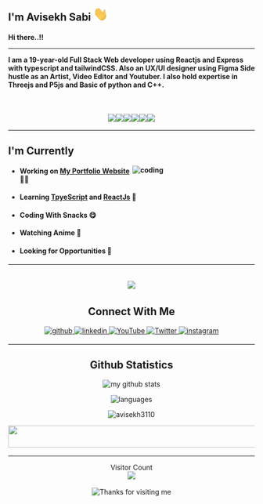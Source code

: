 ## **I'm Avisekh Sabi** <img  src="https://raw.githubusercontent.com/ABSphreak/ABSphreak/master/gifs/Hi.gif" width="30px">

<h4>Hi there..!!<HR>
I am a 19-year-old <b>Full Stack Web developer</b> using Reactjs and Express with typescript and tailwindCSS. Also an UX/UI designer using Figma
Side hustle as an Artist, Video Editor and Youtuber. I also hold expertise in Threejs and P5js and Basic of python and C++.<h4>
<br>
<p align="center">
  <img src="https://media3.giphy.com/media/ln7z2eWriiQAllfVcn/200w.webp" width="100"><img src="https://i.giphy.com/media/LMt9638dO8dftAjtco/200.webp" width="100"><img src="https://i.giphy.com/media/eNAsjO55tPbgaor7ma/200w.webp" width="100"><img src="https://media.giphy.com/media/kdFc8fubgS31b8DsVu/giphy.gif" width="100"><img src="https://i.giphy.com/media/KzJkzjggfGN5Py6nkT/200.webp" width="100"><img src="https://i.giphy.com/media/IdyAQJVN2kVPNUrojM/200.webp" width="100">
</p>
<hr>
<div>

## **I'm Currently**

<img align="right" alt="coding" width="250" src="https://camo.githubusercontent.com/5ddf73ad3a205111cf8c686f687fc216c2946a75005718c8da5b837ad9de78c9/68747470733a2f2f7468756d62732e6766796361742e636f6d2f4576696c4e657874446576696c666973682d736d616c6c2e676966" >

- <h4>Working on <a href="https://github.com/avisekh3110/mywebsite">My Portfolio Website</a> 👨‍💻
- <h4>Learning <a href="">TpyeScript</a> and <a href="">ReactJs</a> 🤘
- <h4>Coding With Snacks 😋
- <h4>Watching Anime 👻
- <h4>Looking for Opportunities 👀

</div>
<hr>
<h2 align="center"><img src="https://i.imgur.com/WkC2Lqe.gif" width="100px"></h2>
<h2 align="center"><b>Connect With Me</b></h2>
<div align="center">

<a href="https://github.com/avisekh3110" target="_blank">
<img src=https://img.shields.io/badge/github-%2324292e.svg?&style=for-the-badge&logo=github&logoColor=white alt=github style="margin-bottom: 5px;" />
</a>
<a href="https://www.linkedin.com/in/avisekh-sabi-660603246/" target="_blank"><img src=https://img.shields.io/badge/linkedin-%231E77B5.svg?&style=for-the-badge&logo=linkedin&logoColor=white alt=linkedin style="margin-bottom: 5px;" />
</a>
<a href="https://www.youtube.com/@avisekhartzz" target="_blank">
<img src=https://img.shields.io/badge/youtube-rgb(240,0,1).svg?&style=for-the-badge&logo=youtube&logoColor=white alt=YouTube style="margin-bottom: 5px;" />
</a>
<a href="https://twitter.com/Avisekh_sabi" target="_blank">
<img src=https://img.shields.io/badge/twitter-rgb(29,154,241).svg?&style=for-the-badge&logo=twitter&logoColor=white alt=Twitter style="margin-bottom: 5px;" />
</a>  
<a href="https://www.instagram.com/avisekh_sabi/" target="_blank">
<img src=https://img.shields.io/badge/instagram-%23000000.svg?&style=for-the-badge&logo=instagram&logoColor=white alt=instagram style="margin-bottom: 5px;" />
</a>

<hr>

<h2 align="center"><b>Github Statistics</b></h2>
<p align="center">
<img  src="https://github-readme-stats.vercel.app/api?username=avisekh3110&show_icons=true&line_height=21&theme=tokyonight" alt="my github stats" width="480" height="180"/>
</p>
<p align="center">
<img src="https://github-readme-stats.vercel.app/api/top-langs/?username=avisekh3110&layout=compact&theme=tokyonight" alt="languages" height="180"/>
</p>

<p align="center"><img src="https://github-readme-streak-stats.herokuapp.com/?user=avisekh3110&layout=compact&theme=tokyonight" alt="avisekh3110" /></p>
<p align="center">
 <img width=600" height="45" src="https://thumbs.gfycat.com/SlightWeepyElephantseal-size_restricted.gif" width="300">
</p>
<hr>
<p align="center"> 
   Visitor Count
 <br/>
  <img src="https://profile-counter.glitch.me/avisekh3110/count.svg" />
</p>

<img height="100" alt="Thanks for visiting me" width="100%" src="https://raw.githubusercontent.com/BrunnerLivio/brunnerlivio/master/images/marquee.svg" />
<br />

<!--
OLD ONE
### Hi there..I am Avisekh Sabi👋

**avisekh3110/avisekh3110** is a ✨ _special_ ✨ repository because its `README.md` (this file) appears on your GitHub profile.
- 👯 I’m looking to collaborate on
Here are some ideas to get you started:
LIVE AND DIE BY DREAM

- 🔭 I’m currently working on MY PORTFOLIO WEBSITE
- 🌱 I’m currently learning C++ AND REACTJS
- 💬 Ask me about ANYHTING
- 📫 How to reach me: avisekh.sabi31102003@gmail.com
- 😄 Pronouns: HE/HIM
- ⚡ Fun fact: "IF WE REMOVE ALL THE LAWS THEN CRIME RATE WOULD BE ZERO."
&nbsp;&nbsp;&nbsp;&nbsp;&nbsp;-->
